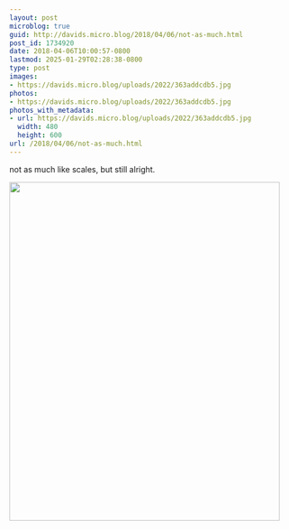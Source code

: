 ```yaml
---
layout: post
microblog: true
guid: http://davids.micro.blog/2018/04/06/not-as-much.html
post_id: 1734920
date: 2018-04-06T10:00:57-0800
lastmod: 2025-01-29T02:28:38-0800
type: post
images:
- https://davids.micro.blog/uploads/2022/363addcdb5.jpg
photos:
- https://davids.micro.blog/uploads/2022/363addcdb5.jpg
photos_with_metadata:
- url: https://davids.micro.blog/uploads/2022/363addcdb5.jpg
  width: 480
  height: 600
url: /2018/04/06/not-as-much.html
---
```

not as much like scales, but still alright.

<img src="/uploads/2022/363addcdb5.jpg" width="480" height="600" alt="">
